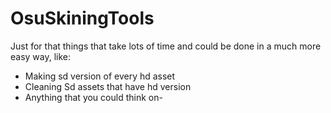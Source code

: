 # OsuSkiningTools

Just for that things that take lots of time and could be done in a much more easy way, like:

* Making sd version of every hd asset
* Cleaning Sd assets that have hd version
* Anything that you could think on-
